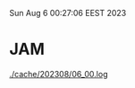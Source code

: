 Sun Aug  6 00:27:06 EEST 2023
# JAM
<a href='./cache/202308/06_00.log'>./cache/202308/06_00.log</a>
